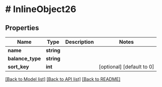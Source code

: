 # # InlineObject26

## Properties

Name | Type | Description | Notes
------------ | ------------- | ------------- | -------------
**name** | **string** |  |
**balance_type** | **string** |  |
**sort_key** | **int** |  | [optional] [default to 0]

[[Back to Model list]](../../README.md#models) [[Back to API list]](../../README.md#endpoints) [[Back to README]](../../README.md)
